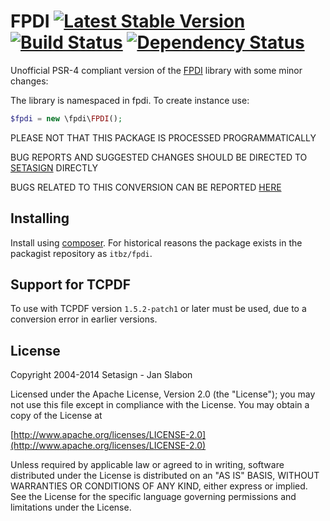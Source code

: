 # FPDI [![Latest Stable Version](https://poser.pugx.org/itbz/fpdi/v/stable.png)](https://packagist.org/packages/itbz/fpdi) [![Build Status](https://travis-ci.org/hanneskod/fpdi.svg)](https://travis-ci.org/hanneskod/fpdi) [![Dependency Status](https://gemnasium.com/hanneskod/fpdi.svg)](https://gemnasium.com/hanneskod/fpdi)


Unofficial PSR-4 compliant version of the [FPDI](http://www.setasign.com/products/fpdi/about/)
library with some minor changes:

The library is namespaced in fpdi. To create instance use:

```php
$fpdi = new \fpdi\FPDI();
```

PLEASE NOT THAT THIS PACKAGE IS PROCESSED PROGRAMMATICALLY

BUG REPORTS AND SUGGESTED CHANGES SHOULD BE DIRECTED TO
[SETASIGN](http://www.setasign.com/products/fpdi/about/) DIRECTLY

BUGS RELATED TO THIS CONVERSION CAN BE REPORTED
[HERE](https://github.com/hanneskod/fpdi/issues)


Installing
-----------
Install using [composer](https://getcomposer.org/). For historical reasons the
package exists in the packagist repository as `itbz/fpdi`.


Support for TCPDF
-----------------
To use with TCPDF version `1.5.2-patch1` or later must be used, due to a
conversion error in earlier versions.


License
-------
Copyright 2004-2014 Setasign - Jan Slabon

Licensed under the Apache License, Version 2.0 (the "License");
you may not use this file except in compliance with the License.
You may obtain a copy of the License at

[http://www.apache.org/licenses/LICENSE-2.0](http://www.apache.org/licenses/LICENSE-2.0)

Unless required by applicable law or agreed to in writing, software
distributed under the License is distributed on an "AS IS" BASIS,
WITHOUT WARRANTIES OR CONDITIONS OF ANY KIND, either express or implied.
See the License for the specific language governing permissions and
limitations under the License.
